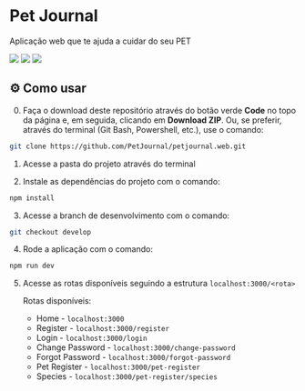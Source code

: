 # Pet Journal

Aplicação web que te ajuda a cuidar do seu PET

<img src="https://img.shields.io/badge/next.js-000000?style=for-the-badge&logo=nextdotjs&logoColor=white">
<img src="https://img.shields.io/badge/TypeScript-F7DF1E?style=for-the-badge&logo=typescript&logoColor=black">
<img src="https://img.shields.io/badge/Tailwind%20CSS-38B2AC?style=for-the-badge&logo=tailwind-css&logoColor=white">

## ⚙️ Como usar

0. Faça o download deste repositório através do botão verde **Code** no topo da página e, em seguida, clicando em **Download ZIP**. Ou, se preferir, através do terminal (Git Bash, Powershell, etc.), use o comando:

```bash
git clone https://github.com/PetJournal/petjournal.web.git
```

1. Acesse a pasta do projeto através do terminal

2. Instale as dependências do projeto com o comando:

```bash
npm install
```

3. Acesse a branch de desenvolvimento com o comando:

```bash
git checkout develop
```

4. Rode a aplicação com o comando:

```bash
npm run dev
```

5. Acesse as rotas disponíveis seguindo a estrutura `localhost:3000/<rota>`

   Rotas disponíveis:

   - Home - `localhost:3000`
   - Register - `localhost:3000/register`
   - Login - `localhost:3000/login`
   - Change Password - `localhost:3000/change-password`
   - Forgot Password - `localhost:3000/forgot-password`
   - Pet Register - `localhost:3000/pet-register`
   - Species - `localhost:3000/pet-register/species`
